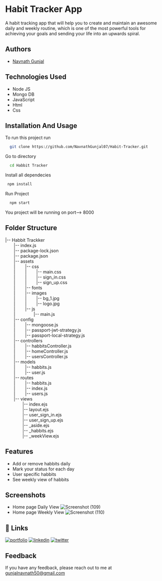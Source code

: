 
# Habit Tracker App

A habit tracking app that will help you to create and maintain an awesome daily and weekly routine, which is one of the most powerful tools for achieving your goals and sending your life into an upwards spiral.
## Authors

- [Navnath Gunjal](https://github.com/NavnathGunjal07)


## Technologies Used

- Node JS
- Mongo DB
- JavaScript
- Html
- Css
## Installation And Usage

To run this project run

```bash
  git clone https://github.com/NavnathGunjal07/Habit-Tracker.git
```
Go to directory
```bash
  cd Habbit Tracker
```
Install all dependecies
```bash
 npm install
```
Run Project
```bash
  npm start
```

You project will be running on port--> 8000

## Folder Structure

|-- Habbit Trackker                            
 &nbsp;&nbsp; &nbsp; &nbsp;  |-- index.js  
 &nbsp;&nbsp; &nbsp; &nbsp;   |-- package-lock.json  
  &nbsp;&nbsp; &nbsp; &nbsp;    |-- package.json  
  &nbsp;&nbsp; &nbsp; &nbsp;     |-- assets   
  &nbsp;&nbsp; &nbsp; &nbsp;     |  &nbsp;&nbsp; &nbsp; &nbsp;    |-- css  
  &nbsp;&nbsp; &nbsp; &nbsp;     |    &nbsp;&nbsp; &nbsp; &nbsp;  |  &nbsp;&nbsp; &nbsp; &nbsp;    |-- main.css  
  &nbsp;&nbsp; &nbsp; &nbsp;     |    &nbsp;&nbsp; &nbsp; &nbsp;  |  &nbsp;&nbsp; &nbsp; &nbsp;    |-- sign_in.css  
   &nbsp;&nbsp; &nbsp; &nbsp;    |   &nbsp;&nbsp; &nbsp; &nbsp;   |   &nbsp;&nbsp; &nbsp; &nbsp;   |-- sign_up.css  
   &nbsp;&nbsp; &nbsp; &nbsp;    |  &nbsp;&nbsp; &nbsp; &nbsp;    |-- fonts  
   &nbsp;&nbsp; &nbsp; &nbsp;    |   &nbsp;&nbsp; &nbsp; &nbsp;   |-- images  
   &nbsp;&nbsp; &nbsp; &nbsp;    |    &nbsp;&nbsp; &nbsp; &nbsp;  |   &nbsp;&nbsp; &nbsp; &nbsp;   |-- bg_1.jpg  
   &nbsp;&nbsp; &nbsp; &nbsp;    |   &nbsp;&nbsp; &nbsp; &nbsp;   |   &nbsp;&nbsp; &nbsp; &nbsp;   |-- logo.jpg  
   &nbsp;&nbsp; &nbsp; &nbsp;    |   &nbsp;&nbsp; &nbsp; &nbsp;   |-- js  
   &nbsp;&nbsp; &nbsp; &nbsp;    |      &nbsp;&nbsp; &nbsp; &nbsp;  &nbsp;&nbsp; &nbsp; &nbsp;     |-- main.js  
   &nbsp;&nbsp; &nbsp; &nbsp;    |-- config  
  &nbsp;&nbsp; &nbsp; &nbsp;     | &nbsp;&nbsp; &nbsp; &nbsp;     |-- mongoose.js  
  &nbsp;&nbsp; &nbsp; &nbsp;     |   &nbsp;&nbsp; &nbsp; &nbsp;   |-- passport-jwt-strategy.js  
  &nbsp;&nbsp; &nbsp; &nbsp;     |   &nbsp;&nbsp; &nbsp; &nbsp;   |-- passport-local-strategy.js  
  &nbsp;&nbsp; &nbsp; &nbsp;     |-- controllers  
 &nbsp;&nbsp; &nbsp; &nbsp;      |   &nbsp;&nbsp; &nbsp; &nbsp;   |-- habbitsController.js  
   &nbsp;&nbsp; &nbsp; &nbsp;    |   &nbsp;&nbsp; &nbsp; &nbsp;   |-- homeController.js  
  &nbsp;&nbsp; &nbsp; &nbsp;     |  &nbsp;&nbsp; &nbsp; &nbsp;    |-- usersController.js  
  &nbsp;&nbsp; &nbsp; &nbsp;     |-- models  
   &nbsp;&nbsp; &nbsp; &nbsp;    |  &nbsp;&nbsp; &nbsp; &nbsp;    |-- habbits.js  
   &nbsp;&nbsp; &nbsp; &nbsp;    |  &nbsp;&nbsp; &nbsp; &nbsp;    |-- user.js  
   &nbsp;&nbsp; &nbsp; &nbsp;    |-- routes  
   &nbsp;&nbsp; &nbsp; &nbsp;    |   &nbsp;&nbsp; &nbsp; &nbsp;   |-- habbits.js  
   &nbsp;&nbsp; &nbsp; &nbsp;    |  &nbsp;&nbsp; &nbsp; &nbsp;    |-- index.js  
   &nbsp;&nbsp; &nbsp; &nbsp;    |  &nbsp;&nbsp; &nbsp; &nbsp;    |-- users.js  
 &nbsp;&nbsp; &nbsp; &nbsp;  |-- views  
        &nbsp;&nbsp; &nbsp; &nbsp; &nbsp;&nbsp; &nbsp; &nbsp;     |-- index.ejs  
        &nbsp;&nbsp; &nbsp; &nbsp;   &nbsp;&nbsp; &nbsp; &nbsp;   |-- layout.ejs  
   &nbsp;&nbsp; &nbsp; &nbsp;   &nbsp;&nbsp; &nbsp; &nbsp;   |-- user_sign_in.ejs  
     &nbsp;&nbsp; &nbsp; &nbsp;   &nbsp;&nbsp; &nbsp; &nbsp;      |-- user_sign_up.ejs  
       &nbsp;&nbsp; &nbsp; &nbsp;   &nbsp;&nbsp; &nbsp; &nbsp;    |-- _aside.ejs  
       &nbsp;&nbsp; &nbsp; &nbsp;   &nbsp;&nbsp; &nbsp; &nbsp;    |-- _habbits.ejs  
      &nbsp;&nbsp; &nbsp; &nbsp;   &nbsp;&nbsp; &nbsp; &nbsp;     |-- _weekView.ejs  



## Features

- Add or remove habbits daily
- Mark your status for each day
- User specific habbits
- See weekly view of habbits


## Screenshots
- Home page Daily View
  ![Screenshot (109)](https://user-images.githubusercontent.com/53387548/154197176-cb8a4de8-ee9e-4555-b312-abb4f9b96d00.png)
- Home page Weekly View
  ![Screenshot (110)](https://user-images.githubusercontent.com/53387548/154197229-746606ed-cca7-4d96-9928-a9a7d7ece7b2.png)



## 🔗 Links
[![portfolio](https://img.shields.io/badge/my_portfolio-000?style=for-the-badge&logo=ko-fi&logoColor=white)](https://katherinempeterson.com/)
[![linkedin](https://img.shields.io/badge/linkedin-0A66C2?style=for-the-badge&logo=linkedin&logoColor=white)](https://www.linkedin.com/in/navnathgunjal/)
[![twitter](https://img.shields.io/badge/twitter-1DA1F2?style=for-the-badge&logo=twitter&logoColor=white)](https://twitter.com/NavnathGunjal_)


## Feedback

If you have any feedback, please reach out to me at gunjalnavnath50@gmail.com

